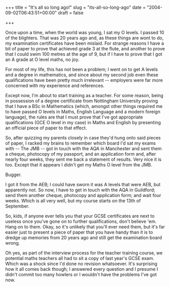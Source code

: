 +++
title = "It's all so long ago!"
slug = "its-all-so-long-ago"
date = "2004-09-02T06:43:51+00:00"
draft = false

+++

Once upon a time, when the world was young, I sat my O levels. I passed 10 of the blighters. That was 20 years ago and, as these things are wont to do, my examination certificates have been mislaid. For strange reasons I have a bit of paper to prove that achieved grade 3 at the flute, and another to prove that I could swim 100 metres at the age of 9, but if I have to prove that I got an A grade at O level maths, no joy.

For most of my life, this has not been a problem; I went on to get A levels and a degree in mathematics, and since about my second job even these qualifications have been pretty much irrelevant -- employers were far more concerned with my experience and references.

Except now, I'm about to start training as a teacher. For some reason, being in possession of a degree certificate from Nottingham University proving that I have a BSc in Mathematics (which, amongst other things required me to have passed O levels in Maths, English Language and a modern foreign language), the rules are that I must prove that I've got appropriate qualifications (GCE O level in my case) in Maths and English by presenting an official piece of paper to that effect.

So, after quizzing my parents closely in case they'd hung onto said pieces of paper, I racked my brains to remember which board I'd sat my exams with -- The JMB -- got in touch with the AQA in Manchester and sent them a cheque, photocopy of my passport, and an application form and, after nearly four weeks, they sent me back a statement of results. Very nice it is too. Except that it appears I didn't get my Maths O level from the JMB.

Bugger.

I got it from the AEB; I could have sworn it was A levels that were AEB, but apparently not. So now, I have to get in touch with the AQA in Guildford; send them another cheque, photocopy and application form; and wait four weeks. Which is all very well, but my course starts on the 13th of September.

So, kids, if anyone ever tells you that your GCSE certificates are next to useless once you've gone on to further qualifications, don't believe 'em. Hang on to them. Okay, so it's unlikely that you'll ever need them, but it's far easier just to present a piece of paper that you have handy than it is to dredge up memories from 20 years ago and still get the examination board wrong.

Oh yes, as part of the interview process for the teacher training course, we potential maths teachers all had to sit a copy of last year's GCSE exam. Which was a shock since I'd done no revision whatsoever. It's surprising how it all comes back though; I answered every question and I presume I didn't commit too many howlers or I wouldn't have the problems I've got now.
